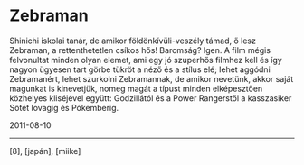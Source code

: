 # Zebraman

Shinichi iskolai tanár, de amikor földönkívüli-veszély támad, ő lesz Zebraman, a rettenthetetlen csíkos hős! Baromság? Igen. A film mégis felvonultat minden olyan elemet, ami egy jó szuperhős filmhez kell és így nagyon ügyesen tart görbe tükröt a néző és a stílus elé; lehet aggódni Zebramanért, lehet szurkolni Zebramannak, de amikor nevetünk, akkor saját magunkat is kinevetjük, nomeg magát a típust minden elképesztően közhelyes kliséjével együtt: Godzillától és a Power Rangerstől a kasszasiker Sötét lovagig és Pókemberig.

2011-08-10 

----

[8], [japán], [miike]